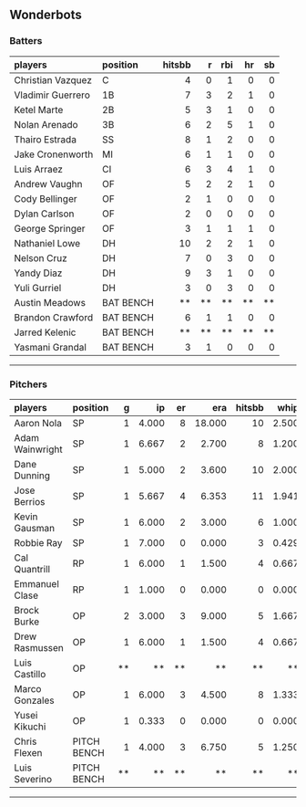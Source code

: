 ## Wonderbots

### Batters

 
|players           |position  | hitsbb|  r| rbi| hr| sb| 
|:-----------------|:---------|------:|--:|---:|--:|--:| 
|Christian Vazquez |C         |      4|  0|   1|  0|  0| 
|Vladimir Guerrero |1B        |      7|  3|   2|  1|  0| 
|Ketel Marte       |2B        |      5|  3|   1|  0|  0| 
|Nolan Arenado     |3B        |      6|  2|   5|  1|  0| 
|Thairo Estrada    |SS        |      8|  1|   2|  0|  0| 
|Jake Cronenworth  |MI        |      6|  1|   1|  0|  0| 
|Luis Arraez       |CI        |      6|  3|   4|  1|  0| 
|Andrew Vaughn     |OF        |      5|  2|   2|  1|  0| 
|Cody Bellinger    |OF        |      2|  1|   0|  0|  0| 
|Dylan Carlson     |OF        |      2|  0|   0|  0|  0| 
|George Springer   |OF        |      3|  1|   1|  1|  0| 
|Nathaniel Lowe    |DH        |     10|  2|   2|  1|  0| 
|Nelson Cruz       |DH        |      7|  0|   3|  0|  0| 
|Yandy Diaz        |DH        |      9|  3|   1|  0|  0| 
|Yuli Gurriel      |DH        |      3|  0|   3|  0|  0| 
|Austin Meadows    |BAT BENCH |     **| **|  **| **| **| 
|Brandon Crawford  |BAT BENCH |      6|  1|   1|  0|  0| 
|Jarred Kelenic    |BAT BENCH |     **| **|  **| **| **| 
|Yasmani Grandal   |BAT BENCH |      3|  1|   0|  0|  0| 


* * *

### Pitchers

 
|players         |position    |  g|    ip| er|    era| hitsbb|  whip| so|  w| sv| 
|:---------------|:-----------|--:|-----:|--:|------:|------:|-----:|--:|--:|--:| 
|Aaron Nola      |SP          |  1| 4.000|  8| 18.000|     10| 2.500|  5|  0|  0| 
|Adam Wainwright |SP          |  1| 6.667|  2|  2.700|      8| 1.200|  4|  0|  0| 
|Dane Dunning    |SP          |  1| 5.000|  2|  3.600|     10| 2.000|  5|  0|  0| 
|Jose Berrios    |SP          |  1| 5.667|  4|  6.353|     11| 1.941|  4|  0|  0| 
|Kevin Gausman   |SP          |  1| 6.000|  2|  3.000|      6| 1.000|  9|  1|  0| 
|Robbie Ray      |SP          |  1| 7.000|  0|  0.000|      3| 0.429|  7|  1|  0| 
|Cal Quantrill   |RP          |  1| 6.000|  1|  1.500|      4| 0.667|  4|  1|  0| 
|Emmanuel Clase  |RP          |  1| 1.000|  0|  0.000|      0| 0.000|  0|  0|  0| 
|Brock Burke     |OP          |  2| 3.000|  3|  9.000|      5| 1.667|  2|  0|  0| 
|Drew Rasmussen  |OP          |  1| 6.000|  1|  1.500|      4| 0.667|  4|  0|  0| 
|Luis Castillo   |OP          | **|    **| **|     **|     **|    **| **| **| **| 
|Marco Gonzales  |OP          |  1| 6.000|  3|  4.500|      8| 1.333|  1|  1|  0| 
|Yusei Kikuchi   |OP          |  1| 0.333|  0|  0.000|      0| 0.000|  1|  0|  0| 
|Chris Flexen    |PITCH BENCH |  1| 4.000|  3|  6.750|      5| 1.250|  3|  0|  1| 
|Luis Severino   |PITCH BENCH | **|    **| **|     **|     **|    **| **| **| **| 


* * *


